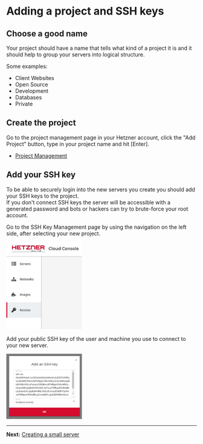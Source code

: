 # Adding a project and SSH keys

## Choose a good name

Your project should have a name that tells what kind of a project it is and it should help to group your servers into logical structure.

Some examples:  
- Client Websites
- Open Source
- Development
- Databases
- Private

## Create the project

Go to the project management page in your Hetzner account, click the "Add Project" button, type in your project name and hit [Enter].

- [Project Management](https://console.hetzner.cloud/projects)

## Add your SSH key

To be able to securely login into the new servers you create you should add your SSH keys to the project.  
If you don't connect SSH keys the server will be accessible with a generated password and bots or hackers can try to brute-force your root account.

Go to the SSH Key Management page by using the navigation on the left side, after selecting your new project.

<img src="./images/hetzner-cloud-access.jpg" alt="SSH Key Management page" width="200">

Add your public SSH key of the user and machine you use to connect to your new server.

<img src="./images/hetzner-cloud-access-add-key.jpg" alt="SSH Key Dialog" width="200">

---
__Next:__ [Creating a small server](./creating-a-small-server.md)